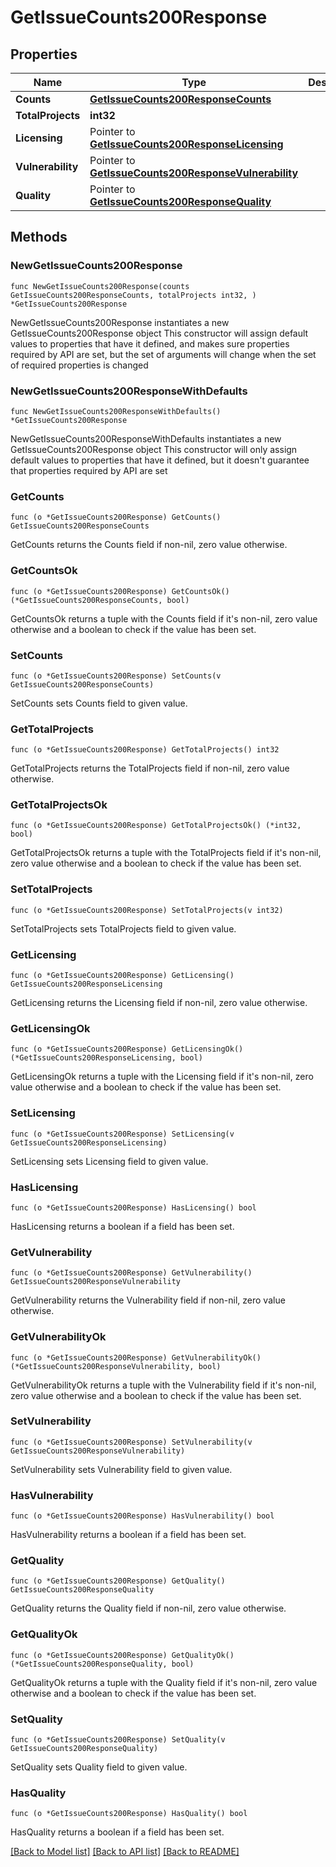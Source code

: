 # GetIssueCounts200Response

## Properties

Name | Type | Description | Notes
------------ | ------------- | ------------- | -------------
**Counts** | [**GetIssueCounts200ResponseCounts**](GetIssueCounts200ResponseCounts.md) |  | 
**TotalProjects** | **int32** |  | 
**Licensing** | Pointer to [**GetIssueCounts200ResponseLicensing**](GetIssueCounts200ResponseLicensing.md) |  | [optional] 
**Vulnerability** | Pointer to [**GetIssueCounts200ResponseVulnerability**](GetIssueCounts200ResponseVulnerability.md) |  | [optional] 
**Quality** | Pointer to [**GetIssueCounts200ResponseQuality**](GetIssueCounts200ResponseQuality.md) |  | [optional] 

## Methods

### NewGetIssueCounts200Response

`func NewGetIssueCounts200Response(counts GetIssueCounts200ResponseCounts, totalProjects int32, ) *GetIssueCounts200Response`

NewGetIssueCounts200Response instantiates a new GetIssueCounts200Response object
This constructor will assign default values to properties that have it defined,
and makes sure properties required by API are set, but the set of arguments
will change when the set of required properties is changed

### NewGetIssueCounts200ResponseWithDefaults

`func NewGetIssueCounts200ResponseWithDefaults() *GetIssueCounts200Response`

NewGetIssueCounts200ResponseWithDefaults instantiates a new GetIssueCounts200Response object
This constructor will only assign default values to properties that have it defined,
but it doesn't guarantee that properties required by API are set

### GetCounts

`func (o *GetIssueCounts200Response) GetCounts() GetIssueCounts200ResponseCounts`

GetCounts returns the Counts field if non-nil, zero value otherwise.

### GetCountsOk

`func (o *GetIssueCounts200Response) GetCountsOk() (*GetIssueCounts200ResponseCounts, bool)`

GetCountsOk returns a tuple with the Counts field if it's non-nil, zero value otherwise
and a boolean to check if the value has been set.

### SetCounts

`func (o *GetIssueCounts200Response) SetCounts(v GetIssueCounts200ResponseCounts)`

SetCounts sets Counts field to given value.


### GetTotalProjects

`func (o *GetIssueCounts200Response) GetTotalProjects() int32`

GetTotalProjects returns the TotalProjects field if non-nil, zero value otherwise.

### GetTotalProjectsOk

`func (o *GetIssueCounts200Response) GetTotalProjectsOk() (*int32, bool)`

GetTotalProjectsOk returns a tuple with the TotalProjects field if it's non-nil, zero value otherwise
and a boolean to check if the value has been set.

### SetTotalProjects

`func (o *GetIssueCounts200Response) SetTotalProjects(v int32)`

SetTotalProjects sets TotalProjects field to given value.


### GetLicensing

`func (o *GetIssueCounts200Response) GetLicensing() GetIssueCounts200ResponseLicensing`

GetLicensing returns the Licensing field if non-nil, zero value otherwise.

### GetLicensingOk

`func (o *GetIssueCounts200Response) GetLicensingOk() (*GetIssueCounts200ResponseLicensing, bool)`

GetLicensingOk returns a tuple with the Licensing field if it's non-nil, zero value otherwise
and a boolean to check if the value has been set.

### SetLicensing

`func (o *GetIssueCounts200Response) SetLicensing(v GetIssueCounts200ResponseLicensing)`

SetLicensing sets Licensing field to given value.

### HasLicensing

`func (o *GetIssueCounts200Response) HasLicensing() bool`

HasLicensing returns a boolean if a field has been set.

### GetVulnerability

`func (o *GetIssueCounts200Response) GetVulnerability() GetIssueCounts200ResponseVulnerability`

GetVulnerability returns the Vulnerability field if non-nil, zero value otherwise.

### GetVulnerabilityOk

`func (o *GetIssueCounts200Response) GetVulnerabilityOk() (*GetIssueCounts200ResponseVulnerability, bool)`

GetVulnerabilityOk returns a tuple with the Vulnerability field if it's non-nil, zero value otherwise
and a boolean to check if the value has been set.

### SetVulnerability

`func (o *GetIssueCounts200Response) SetVulnerability(v GetIssueCounts200ResponseVulnerability)`

SetVulnerability sets Vulnerability field to given value.

### HasVulnerability

`func (o *GetIssueCounts200Response) HasVulnerability() bool`

HasVulnerability returns a boolean if a field has been set.

### GetQuality

`func (o *GetIssueCounts200Response) GetQuality() GetIssueCounts200ResponseQuality`

GetQuality returns the Quality field if non-nil, zero value otherwise.

### GetQualityOk

`func (o *GetIssueCounts200Response) GetQualityOk() (*GetIssueCounts200ResponseQuality, bool)`

GetQualityOk returns a tuple with the Quality field if it's non-nil, zero value otherwise
and a boolean to check if the value has been set.

### SetQuality

`func (o *GetIssueCounts200Response) SetQuality(v GetIssueCounts200ResponseQuality)`

SetQuality sets Quality field to given value.

### HasQuality

`func (o *GetIssueCounts200Response) HasQuality() bool`

HasQuality returns a boolean if a field has been set.


[[Back to Model list]](../README.md#documentation-for-models) [[Back to API list]](../README.md#documentation-for-api-endpoints) [[Back to README]](../README.md)


